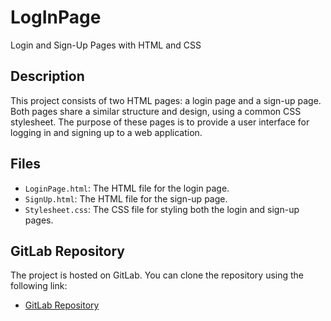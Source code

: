# LogInPage

Login and Sign-Up Pages with HTML and CSS

## Description

This project consists of two HTML pages: a login page and a sign-up page. Both pages share a similar structure and design, using a common CSS stylesheet. The purpose of these pages is to provide a user interface for logging in and signing up to a web application.

## Files

- `LoginPage.html`: The HTML file for the login page.
- `SignUp.html`: The HTML file for the sign-up page.
- `Stylesheet.css`: The CSS file for styling both the login and sign-up pages.


## GitLab Repository

The project is hosted on GitLab. You can clone the repository using the following link:

- [GitLab Repository](https://github.com/83wakasug/LogInPage.git)
